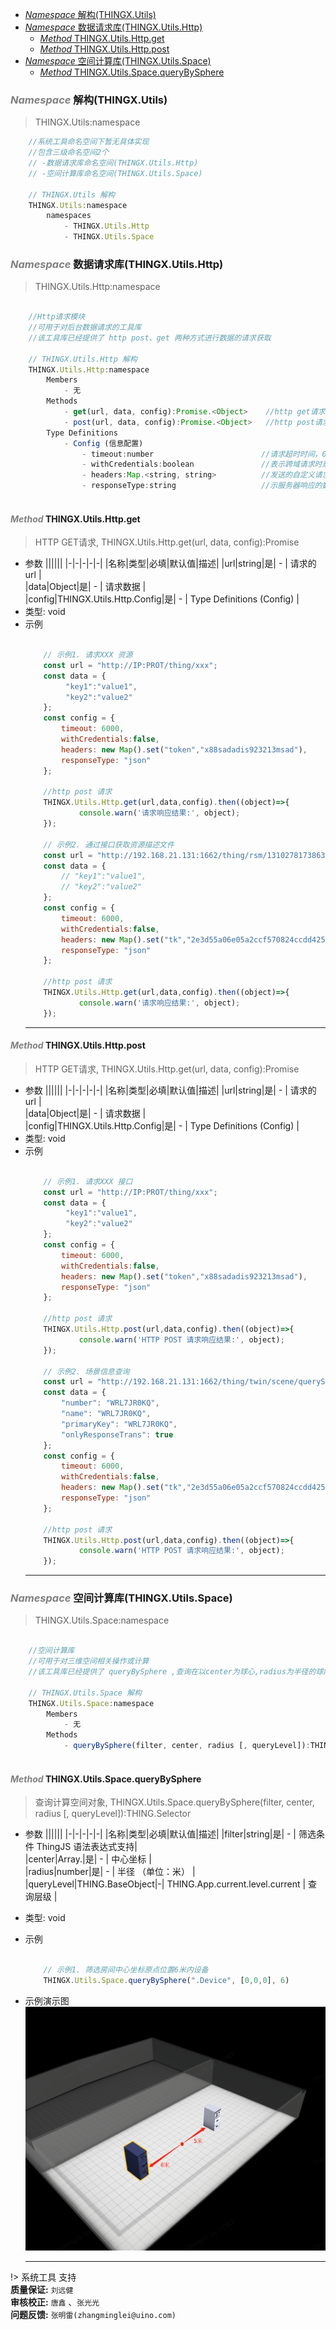 <!-- @import "[TOC]" {cmd="toc" depthFrom=1 depthTo=6 orderedList=false} -->

<!-- code_chunk_output -->

- [*Namespace* 解构(THINGX.Utils)](#namespace-解构thingxutils)
- [*Namespace* 数据请求库(THINGX.Utils.Http)](#namespace-数据请求库thingxutilshttp)
  - [*Method* THINGX.Utils.Http.get](#method-thingxutilshttpget)
  - [*Method* THINGX.Utils.Http.post](#method-thingxutilshttppost)
- [*Namespace* 空间计算库(THINGX.Utils.Space)](#namespace-空间计算库thingxutilsspace)
  - [*Method* THINGX.Utils.Space.queryBySphere](#method-thingxutilsspacequerybysphere)

<!-- /code_chunk_output -->

###  *<a><font color="grey">Namespace</font></a>* 解构(THINGX.Utils)
> THINGX.Utils:namespace
```javascript
    //系统工具命名空间下暂无具体实现
    //包含三级命名空间2个
    // -数据请求库命名空间(THINGX.Utils.Http)
    // -空间计算库命名空间(THINGX.Utils.Space)

    // THINGX.Utils 解构
    THINGX.Utils:namespace
        namespaces
            - THINGX.Utils.Http
            - THINGX.Utils.Space

```

###  *<a><font color="grey">Namespace</font></a>* 数据请求库(THINGX.Utils.Http)
> THINGX.Utils.Http:namespace
```javascript

    //Http请求模块
    //可用于对后台数据请求的工具库
    //该工具库已经提供了 http post、get 两种方式进行数据的请求获取
    
    // THINGX.Utils.Http 解构
    THINGX.Utils.Http:namespace
        Members
            - 无
        Methods
            - get(url, data, config):Promise.<Object>    //http get请求
            - post(url, data, config):Promise.<Object>   //http post请求
        Type Definitions
            - Config (信息配置)               
                - timeout:number                        //请求超时时间，0表示没超时限制 （单位:毫秒）; default value : 0 
                - withCredentials:boolean               //表示跨域请求时是否需要使用凭证; default value : false
                - headers:Map.<string, string>          //发送的自定义请求头
                - responseType:string                   //示服务器响应的数据类型 'arraybuffer', 'blob', 'document', 'json', 'text', 'stream'
    
```

#### *<a><font color="grey">Method</font></a>* THINGX.Utils.Http.get
> HTTP GET请求, THINGX.Utils.Http.get(url, data, config):Promise
* 参数
  ||||||
  |-|-|-|-|-|
  |名称|类型|必填|默认值|描述|
  |url|string|是| - | 请求的url |   
  |data|Object|是| - | 请求数据 |   
  |config|THINGX.Utils.Http.Config|是| - | Type Definitions (Config) |   
* 类型: void
* 示例
    ```javascript

        // 示例1. 请求XXX 资源
        const url = "http://IP:PROT/thing/xxx";
        const data = {
             "key1":"value1",
             "key2":"value2"   
        };
        const config = {
            timeout: 6000,
            withCredentials:false,
            headers: new Map().set("token","x88sadadis923213msad"),
            responseType: "json"
        };

        //http post 请求
        THINGX.Utils.Http.get(url,data,config).then((object)=>{
                console.warn('请求响应结果:', object);
        });

        // 示例2. 通过接口获取资源描述文件
        const url = "http://192.168.21.131:1662/thing/rsm/1310278173863045/configure/action/1225-2249/bundle.json";
        const data = {
            // "key1":"value1",
            // "key2":"value2"   
        };
        const config = {
            timeout: 6000,
            withCredentials:false,
            headers: new Map().set("tk","2e3d55a06e05a2ccf570824ccdd4253df02f5319db4050b075093296dc8cdce62168273738b580c987208dd2000daa76f0a670bd23d0346fd62d6e870cb790d1"),
            responseType: "json"
        };

        //http post 请求
        THINGX.Utils.Http.get(url,data,config).then((object)=>{
                console.warn('请求响应结果:', object);
        });

    ```
    ***

#### *<a><font color="grey">Method</font></a>* THINGX.Utils.Http.post
> HTTP GET请求, THINGX.Utils.Http.get(url, data, config):Promise
* 参数
  ||||||
  |-|-|-|-|-|
  |名称|类型|必填|默认值|描述|
  |url|string|是| - | 请求的url |   
  |data|Object|是| - | 请求数据 |   
  |config|THINGX.Utils.Http.Config|是| - | Type Definitions (Config) |   
* 类型: void
* 示例
    ```javascript

        // 示例1. 请求XXX 接口
        const url = "http://IP:PROT/thing/xxx";
        const data = {
             "key1":"value1",
             "key2":"value2"   
        };
        const config = {
            timeout: 6000,
            withCredentials:false,
            headers: new Map().set("token","x88sadadis923213msad"),
            responseType: "json"
        };

        //http post 请求
        THINGX.Utils.Http.post(url,data,config).then((object)=>{
                console.warn('HTTP POST 请求响应结果:', object);
        });

        // 示例2. 场景信息查询
        const url = "http://192.168.21.131:1662/thing/twin/scene/querySingle";
        const data = {
            "number": "WRL7JR0KQ",
            "name": "WRL7JR0KQ",
            "primaryKey": "WRL7JR0KQ",
            "onlyResponseTrans": true
        };
        const config = {
            timeout: 6000,
            withCredentials:false,
            headers: new Map().set("tk","2e3d55a06e05a2ccf570824ccdd4253df02f5319db4050b075093296dc8cdce62168273738b580c987208dd2000daa76f0a670bd23d0346fd62d6e870cb790d1"),
            responseType: "json"
        };

        //http post 请求
        THINGX.Utils.Http.post(url,data,config).then((object)=>{
                console.warn('HTTP POST 请求响应结果:', object);
        });
    ```
    ***


###  *<a><font color="grey">Namespace</font></a>* 空间计算库(THINGX.Utils.Space)
> THINGX.Utils.Space:namespace
```javascript

    //空间计算库
    //可用于对三维空间相关操作或计算
    //该工具库已经提供了 queryBySphere ,查询在以center为球心,radius为半径的球内的目标对象
    
    // THINGX.Utils.Space 解构
    THINGX.Utils.Space:namespace
        Members
            - 无
        Methods
            - queryBySphere(filter, center, radius [, queryLevel]):THING.Selector  //查询在以center为球心,radius为半径的球内的目标对象
    
```

#### *<a><font color="grey">Method</font></a>* THINGX.Utils.Space.queryBySphere
> 查询计算空间对象, THINGX.Utils.Space.queryBySphere(filter, center, radius [, queryLevel]):THING.Selector
* 参数
  ||||||
  |-|-|-|-|-|
  |名称|类型|必填|默认值|描述|
  |filter|string|是| - | 筛选条件 ThingJS 语法表达式支持|   
  |center|Array.<number>|是| - | 中心坐标 |   
  |radius|number|是| - | 半径 （单位：米） |   
  |queryLevel|THING.BaseObject|-| THING.App.current.level.current | 查询层级 |   
* 类型: void
* 示例
    ```javascript

        // 示例1. 筛选房间中心坐标原点位置6米内设备
        THINGX.Utils.Space.queryBySphere(".Device", [0,0,0], 6)
    ```
* 示例演示图
  ![示例演示图](./resources/example/示例图1queryBySphere.png)
    
    ***
!> 系统工具 支持   
**质量保证:** `刘远健`    
**审核校正:** `唐鑫` 、`张光光`  
**问题反馈:** `张明雷(zhangminglei@uino.com)`  
